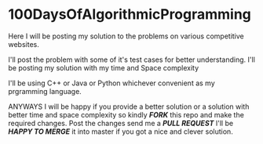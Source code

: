 # 100DaysOfAlgorithmicProgramming
Here I will be  posting my solution to the problems on various competitive websites.

I'll post the problem with some of it's test cases for better understanding.
I'll be posting my solution with my time and Space complexity

I'll be using C++ or Java or Python whichever convenient as my prgramming language.

ANYWAYS I will be happy if you provide a  better solution or a solution with  better time and space complexity so kindly ***FORK*** this repo and make the required changes. 
Post the changes send me a ***PULL REQUEST***
I'll be ***HAPPY TO MERGE*** it into master  if you got a nice and clever solution.
